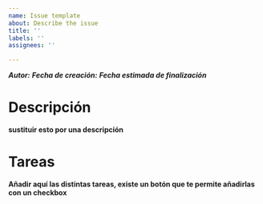 ```yaml
---
name: Issue template
about: Describe the issue
title: ''
labels: ''
assignees: ''

---
```


***Autor:***
***Fecha de creación:***
***Fecha estimada de finalización***

# Descripción
__sustituir esto por una descripción__

# Tareas
__Añadir aquí las distintas tareas, existe un botón que te permite añadirlas con un checkbox__

